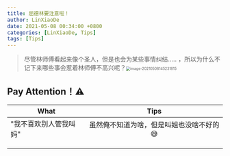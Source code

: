 ```yaml
---
title: 屈德林要注意啦！
author: LinXiaoDe
date: 2021-05-08 00:34:00 +0800
categories: [LinXiaoDe, Tips]
tags: [Tips]
---
```


> 尽管林师傅看起来像个圣人，但是也会为某些事情纠结..... ，所以为什么不记下来哪些事会惹着林师傅不高兴呢？<img src="https://i.loli.net/2021/05/08/wubhyH6fTJDRUvO.png" alt="image-20210508145231815" style="zoom:60%;" />



## Pay Attention！:warning:

| What                   |                         Tips                         |
| ---------------------- | :--------------------------------------------------: |
| "我不喜欢别人管我叫妈" | 虽然俺不知道为啥，但是叫姐也没啥不好的​ :sweat_smile: |
|                        |                                                      |
|                        |                                                      |
|                        |                                                      |


